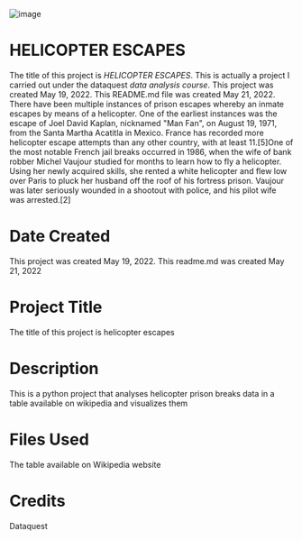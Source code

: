 ![image](https://user-images.githubusercontent.com/103776681/169764623-c3abf4bc-aad9-4299-8851-8b470b83ed13.png)
# HELICOPTER ESCAPES 


The title of this project is _HELICOPTER ESCAPES_. This is actually a project I carried out under the dataquest _data analysis course_. This project was created May 19, 2022. This README.md file was created May 21, 2022. There have been multiple instances of prison escapes whereby an inmate escapes by means of a helicopter. One of the earliest instances was the escape of Joel David Kaplan, nicknamed "Man Fan", on August 19, 1971, from the Santa Martha Acatitla in Mexico. France has recorded more helicopter escape attempts than any other country, with at least 11.[5]One of the most notable French jail breaks occurred in 1986, when the wife of bank robber Michel Vaujour studied for months to learn how to fly a helicopter. Using her newly acquired skills, she rented a white helicopter and flew low over Paris to pluck her husband off the roof of his fortress prison. Vaujour was later seriously wounded in a shootout with police, and his pilot wife was arrested.[2]


# Date Created 

This project was created May 19, 2022. This readme.md was created May 21, 2022

# Project Title 

The title of this project is helicopter escapes 

# Description

This is a python project that analyses helicopter prison breaks data in a table available on wikipedia and visualizes them          

# Files Used 

The table available on Wikipedia website 

# Credits 

Dataquest 
